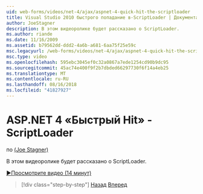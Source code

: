 ```yaml
---
uid: web-forms/videos/net-4/ajax/aspnet-4-quick-hit-the-scriptloader
title: Visual Studio 2010 быстрого попадание в-ScriptLoader | Документация Майкрософт
author: JoeStagner
description: В этом видеоролике будет рассказано о ScriptLoader.
ms.author: riande
ms.date: 11/16/2009
ms.assetid: b79562dd-ddd2-4a6b-a681-6aa75f25e59c
msc.legacyurl: /web-forms/videos/net-4/ajax/aspnet-4-quick-hit-the-scriptloader
msc.type: video
ms.openlocfilehash: 595ebc3045ef0c32a0867a7ede1254cd90b9dc95
ms.sourcegitcommit: 45ac74e400f9f2b7dbded66297730f6f14a4eb25
ms.translationtype: MT
ms.contentlocale: ru-RU
ms.lasthandoff: 08/16/2018
ms.locfileid: "41827927"
---
```

<a name="aspnet-4-quick-hit---the-scriptloader"></a>ASP.NET 4 «Быстрый Hit» - ScriptLoader
====================
по [(Joe Stagner)](https://github.com/JoeStagner)

В этом видеоролике будет рассказано о ScriptLoader.

[&#9654;Просмотрите видео (14 минут)](https://channel9.msdn.com/Blogs/ASP-NET-Site-Videos/aspnet-4-quick-hit-the-scriptloader)

> [!div class="step-by-step"]
> [Назад](aspnet-4-quick-hit-imperative-javascript-syntax-for-microsoft-client-side-controls.md)
> [Вперед](aspnet-4-quick-hit-jquery-syntax-for-microsoft-ajax.md)
